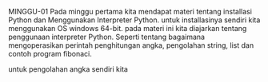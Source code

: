 MINGGU-01
Pada minggu pertama kita mendapat materi tentang installasi Python dan Menggunakan Interpreter Python. untuk installasinya sendiri kita menggunakan OS windows 64-bit. pada materi ini kita diajarkan tentang penggunaan interpreter Python. Seperti tentang bagaimana mengoperasikan perintah penghitungan angka, pengolahan string, list dan contoh program fibonaci.

untuk pengolahan angka sendiri kita 
